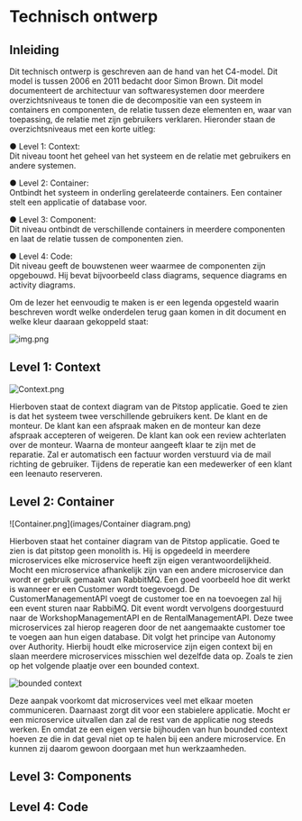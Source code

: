 ﻿# Technisch ontwerp
## Inleiding
Dit technisch ontwerp is geschreven aan de hand van het C4-model. Dit model is tussen
2006 en 2011 bedacht door Simon Brown. Dit model documenteert de architectuur van
softwaresystemen door meerdere overzichtsniveaus te tonen die de decompositie van een
systeem in containers en componenten, de relatie tussen deze elementen en, waar van
toepassing, de relatie met zijn gebruikers verklaren. Hieronder staan de overzichtsniveaus
met een korte uitleg:

● Level 1: Context: <br>
Dit niveau toont het geheel van het systeem en de relatie met
gebruikers en andere systemen.

● Level 2: Container: <br>
Ontbindt het systeem in onderling gerelateerde containers. Een
container stelt een applicatie of database voor.

● Level 3: Component: <br>
Dit niveau ontbindt de verschillende containers in meerdere
componenten en laat de relatie tussen de componenten zien.

● Level 4: Code: <br>
Dit niveau geeft de bouwstenen weer waarmee de componenten zijn
opgebouwd. Hij bevat bijvoorbeeld class diagrams, sequence diagrams en activity
diagrams.

Om de lezer het eenvoudig te maken is er een legenda opgesteld waarin beschreven wordt
welke onderdelen terug gaan komen in dit document en welke kleur daaraan gekoppeld
staat:

![img.png](img.png)

## Level 1: Context

![Context.png](Context.png)

Hierboven staat de context diagram van de Pitstop applicatie. Goed te zien is dat het systeem twee verschillende gebruikers kent.
De klant en de monteur. De klant kan een afspraak maken en de monteur kan deze afspraak accepteren of weigeren. 
De klant kan ook een review achterlaten over de monteur. Waarna de monteur aangeeft klaar te zijn met de reparatie. Zal
er automatisch een factuur worden verstuurd via de mail richting de gebruiker. Tijdens de reperatie kan een medewerker of een klant
een leenauto reserveren. 


## Level 2: Container
![Container.png](images/Container diagram.png)

Hierboven staat het container diagram van de Pitstop applicatie. Goed te zien is dat pitstop geen monolith is. Hij is
opgedeeld in meerdere microservices elke microservice heeft zijn eigen verantwoordelijkheid. Mocht een microservice afhankelijk
zijn van een andere microservice dan wordt er gebruik gemaakt van RabbitMQ. Een goed voorbeeld hoe dit werkt is wanneer er een Customer wordt
toegevoegd. De CustomerManagementAPI voegt de customer toe en na toevoegen zal hij een event sturen naar RabbiMQ. Dit event
wordt vervolgens doorgestuurd naar de WorkshopManagementAPI en de RentalManagementAPI. Deze twee microservices zal hierop reageren
door de net aangemaakte customer toe te voegen aan hun eigen database. Dit volgt het principe van Autonomy over Authority.
Hierbij houdt elke microservice zijn eigen context bij en slaan meerdere microservices misschien wel dezelfde data op. Zoals te zien
op het volgende plaatje over een bounded context.

![bounded context](/images/bounded_context.png)

Deze aanpak voorkomt dat microservices veel met elkaar moeten communiceren. Daarnaast zorgt dit voor een stabielere applicatie.
Mocht er een microservice uitvallen dan zal de rest van de applicatie nog steeds werken. En omdat ze een eigen versie bijhouden
van hun bounded context hoeven ze die in dat geval niet op te halen bij een andere microservice. En kunnen zij daarom gewoon
doorgaan met hun werkzaamheden.

## Level 3: Components

## Level 4: Code